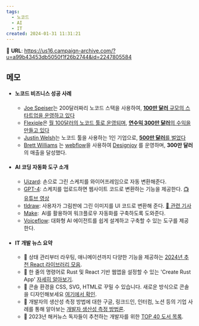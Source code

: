 ```yaml
---
tags:
  - 노코드
  - AI
  - IT
created: 2024-01-31 11:31:21
---
```

🔗 **URL**: https://us16.campaign-archive.com/?u=a99b43453db5050f1f26b2744&id=2247805584

## 메모
- #### 노코드 비즈니스 성공 사례
	- [Joe Speiser](https://twitter.com/jspeiser)는 200달러짜리 노코드 스택을 사용하여, [**100만 달러** 규모의 스타트업을 운영하고 있다](https://x.com/jspeiser/status/1584986977069400065?s=20)
	- [Flexiple](https://flexiple.com/)은 [월 100달러의 노코드 툴로 운영되며](https://makerpad.zapier.com/posts/how-flexiple-made-3-million-with-a-no-code-tech-stack-of-100-month), [**연수익 300만 달러**의 수익을 만들고 있다](https://x.com/hrishiptweets/status/1435099591423188992?s=20)
	- [Justin Welsh](https://twitter.com/thejustinwelsh)는 노코드 툴을 사용하는 1인 기업으로, [**500만 달러**를 벌었다](https://x.com/thejustinwelsh/status/1718965233761329541?s=20)
	- [Brett Williams](https://twitter.com/BrettFromDJ) 는 [webflow](https://webflow.com/)을 사용하여 [Designjoy](https://www.designjoy.co/) 를 운영하며, **300만 달러**의 매출을 달성했다.
- #### AI 코딩 자동화 도구 소개
	- [Uizard](https://uizard.io/): 손으로 그린 스케치를 와이어프레임으로 자동 변환해준다.
	- [GPT-4](https://openai.com/gpt-4): 스케치를 업로드하면 웹사이트 코드로 변환하는 기능을 제공한다. [📺 유튜브 영상](https://youtu.be/RgoKpcBhof0?feature=shared)
	- [tldraw](https://makereal.tldraw.com/): 사용자가 그림판에 그린 이미지를 UI 코드로 변환해 준다. [📰 관련 기사](https://arstechnica.com/information-technology/2023/11/ai-powered-drawing-app-stuns-developers-by-turning-sketches-into-functional-games)
	- [Make](https://www.make.com/en):  AI를 활용하여 워크플로우 자동화를 구축하도록 도와준다.
	- [Voiceflow](https://www.voiceflow.com/solutions/conversation-design#advanced-design?source=trendsvc&medium=email): 대화형 AI 에이전트를 쉽게 설계하고 구축할 수 있는 도구를 제공한다.
- #### IT 개발 뉴스 요약
	- 📌 상태 관리부터 라우팅, 애니메이션까지 다양한 기능을 제공하는 [2024년 추천 React 라이브러리 모음](https://www.robinwieruch.de/react-libraries).
	- 🚀 한 줄의 명령어로 Rust 및 React 기반 웹앱을 설정할 수 있는 'Create Rust App' [자세히 알아보기](https://github.com/Wulf/create-rust-app).
	- 💅 콘솔 환경을 CSS, SVG, HTML로 꾸밀 수 있습니다. 새로운 방식으로 콘솔을 디자인해보세요 [여기에서 확인](https://frontendmasters.com/blog/console-delight/).
	- 🤔 개발자의 생산성 측정 방법에 대한 구글, 링크드인, 인터컴, 노션 등의 기업 사례를 통해 알아보는 [개발자 생산성 측정 방법론](https://newsletter.pragmaticengineer.com/p/measuring-developer-productivity-bae).
	- 📖 2023년 해커뉴스 독자들이 추천하는 개발자를 위한 [TOP 40 도서 목록](https://hnreads.com/post/top40_2023/).